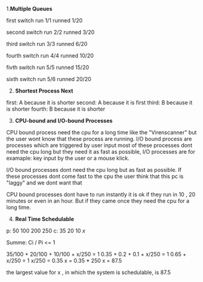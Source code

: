 1.**Multiple Queues**

first switch
run 1/1
runned 1/20

second switch
run 2/2
runned 3/20

third switch
run 3/3
runned 6/20

fourth switch
run 4/4
runned 10/20

fivth switch
run 5/5
runned 15/20

sixth switch
run 5/6 runned 20/20

2. **Shortest Process Next**

first: A because it is shorter
second: A because it is first
third: B because it is shorter
fourth: B because it is shorter

3. **CPU-bound and I/O-bound Processes**

CPU bound process need the cpu for a long time like the "Virenscanner" but the user wont know that these process are running.
I/O bound process are processes which are triggered by user input most of these processes dont need the cpu long but they need it as fast as possible, I/O processes are for examaple: key input by the user or a mouse klick.

I/O bound processes dont need the cpu long but as fast as possible. If these processes dont come fast to the cpu the user think that this pc is "laggy" and we dont want that

CPU bound processes dont have to run instantly it is ok if they run in 10 , 20 minutes or even in an hour. But if they came once they need the cpu for a long time.

4. **Real Time Schedulable**

p: 50 100 200 250
c: 35 20  10  $x$

Summe: Ci / Pi <= 1

35/100 + 20/100 + 10/100 + x/250 = 1
0.35 + 0.2 + 0.1 + x/250 = 1
0.65 + x/250 = 1
x/250 = 0.35
x = 0.35 * 250
x = 87.5

the largest value for x , in which the system is schedulable, is 87.5 
